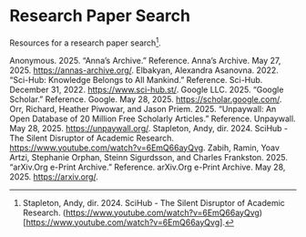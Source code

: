 # Research Paper Search

Resources for a research paper search[^1].



[^1]: Stapleton, Andy, dir. 2024. SciHub - The Silent Disruptor of Academic Research. (https://www.youtube.com/watch?v=6EmQ66ayQvg)[https://www.youtube.com/watch?v=6EmQ66ayQvg].

Anonymous. 2025. “Anna’s Archive.” Reference. Anna’s Archive. May 27, 2025. https://annas-archive.org/.
Elbakyan, Alexandra Asanovna. 2022. “Sci-Hub: Knowledge Belongs to All Mankind.” Reference. Sci-Hub. December 31, 2022. https://www.sci-hub.st/.
Google LLC. 2025. “Google Scholar.” Reference. Google. May 28, 2025. https://scholar.google.com/.
Orr, Richard, Heather Piwowar, and Jason Priem. 2025. “Unpaywall: An Open Database of 20 Million Free Scholarly Articles.” Reference. Unpaywall. May 28, 2025. https://unpaywall.org/.
Stapleton, Andy, dir. 2024. SciHub - The Silent Disruptor of Academic Research. https://www.youtube.com/watch?v=6EmQ66ayQvg.
Zabih, Ramin, Yoav Artzi, Stephanie Orphan, Steinn Sigurdsson, and Charles Frankston. 2025. “arXiv.Org e-Print Archive.” Reference. arXiv.Org e-Print Archive. May 28, 2025. https://arxiv.org/.

